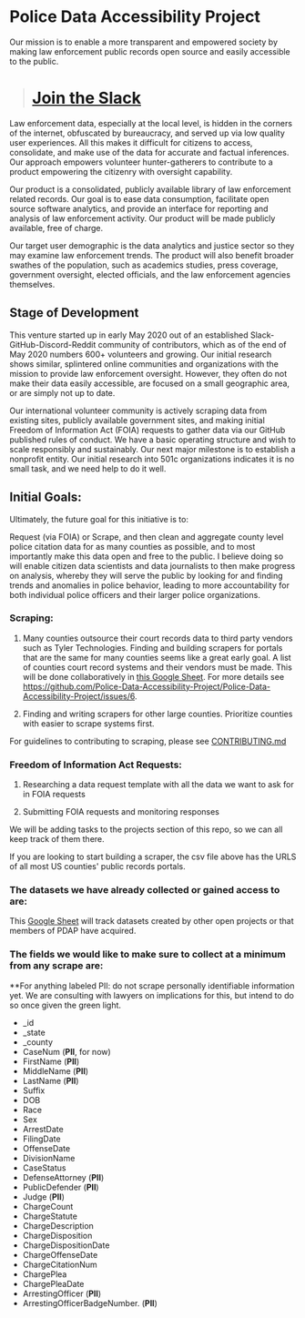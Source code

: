 # Police Data Accessibility Project

Our mission is to enable a more transparent and empowered society by making law enforcement public records open source and easily accessible to the public. 

> # [Join the Slack](https://join.slack.com/t/policeaccessibility/shared_invite/zt-eji7fh9w-slynNpPJtcGLUUhbhBmbTg)

Law enforcement data, especially at the local level, is hidden in the corners of the internet, obfuscated by bureaucracy, and served up via low quality user experiences. All this makes it difficult for citizens to access, consolidate, and make use of the data for accurate and factual inferences. Our approach empowers volunteer hunter-gatherers to contribute to a product empowering the citizenry with oversight capability.

Our product is a consolidated, publicly available library of law enforcement related records. Our goal is to ease data consumption, facilitate open source software analytics, and provide an interface for reporting and analysis of law enforcement activity. Our product will be made publicly available, free of charge.

Our target user demographic is the data analytics and justice sector so they may examine law enforcement trends. The product will also benefit broader swathes of the population, such as academics studies, press coverage, government oversight, elected officials, and the law enforcement agencies themselves.

## Stage of Development

This venture started up in early May 2020 out of an established Slack-GitHub-Discord-Reddit community of contributors, which as of the end of May 2020 numbers 600+ volunteers and growing. Our initial research shows similar, splintered online communities and organizations with the mission to provide law enforcement oversight. However, they often do not make their data easily accessible, are focused on a small geographic area, or are simply not up to date. 

Our international volunteer community is actively scraping data from existing sites, publicly available government sites, and making initial Freedom of Information Act (FOIA) requests to gather data via our GitHub published rules of conduct. We have a basic operating structure and wish to scale responsibly and sustainably. Our next major milestone is to establish a nonprofit entity. Our initial research into 501c organizations indicates it is no small task, and we need help to do it well.

## Initial Goals:

Ultimately, the future goal for this initiative is to:

Request (via FOIA) or Scrape, and then clean and aggregate county level police citation data for as many counties as possible, and to most importantly make this data open and free to the public.
I believe doing so will enable citizen data scientists and data journalists to then make progress on analysis, whereby they will serve the public by looking for and finding trends and anomalies in police behavior, leading to more accountability for both individual police officers and their larger police organizations.

### Scraping:

1. Many counties outsource their court records data to third party vendors such as Tyler Technologies. Finding and building scrapers for portals that are the same for many counties seems like a great early goal. A list of counties court record systems and their vendors must be made. This will be done collaboratively in [this Google Sheet](https://docs.google.com/spreadsheets/d/1nD4LnjU1b1b9RgQNcn6op-Oj3ZQVcgz-2bUgEU5RVXA/edit). For more details see https://github.com/Police-Data-Accessibility-Project/Police-Data-Accessibility-Project/issues/6.

1. Finding and writing scrapers for other large counties. Prioritize counties with easier to scrape systems first. 

For guidelines to contributing to scraping, please see [CONTRIBUTING.md](CONTRIBUTING.md)

### Freedom of Information Act Requests:

1. Researching a data request template with all the data we want to ask for in FOIA requests

1. Submitting FOIA requests and monitoring responses


We will be adding tasks to the projects section of this repo, so we can all keep track of them there.


If you are looking to start building a scraper, the csv file above has the URLS of all most US counties' public records portals. 

### The datasets we have already collected or gained access to are:

This [Google Sheet](https://docs.google.com/spreadsheets/d/1yyjYV1BLFuLy32CW66zApuEWDSFrR9Dw9y49MU7dxcQ/edit) will track datasets created by other open projects or that members of PDAP have acquired.

### The fields we would like to make sure to collect at a minimum from any scrape are:

**For anything labeled PII: do not scrape personally identifiable information yet. We are consulting with lawyers on implications for this, but intend to do so once given the green light. 

* _id
* _state
* _county
* CaseNum (**PII**, for now)
* FirstName (**PII**)
* MiddleName (**PII**)
* LastName (**PII**)
* Suffix
* DOB
* Race
* Sex
* ArrestDate
* FilingDate
* OffenseDate
* DivisionName
* CaseStatus
* DefenseAttorney (**PII**)
* PublicDefender (**PII**)
* Judge (**PII**)
* ChargeCount
* ChargeStatute
* ChargeDescription
* ChargeDisposition
* ChargeDispositionDate
* ChargeOffenseDate
* ChargeCitationNum
* ChargePlea
* ChargePleaDate
* ArrestingOfficer (**PII**)
* ArrestingOfficerBadgeNumber.  (**PII**)

